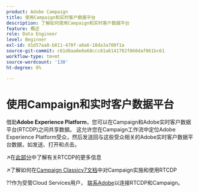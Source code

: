 ```yaml
---
product: Adobe Campaign
title: 使用Campaign和实时客户数据平台
description: 了解如何使用Campaign和实时客户数据平台
feature: 概述
role: Data Engineer
level: Beginner
exl-id: d1d57aa8-b811-470f-a8a6-18da3a700f1a
source-git-commit: c61d8aa8e0a68ccc81a6141782f860daf061bc61
workflow-type: tm+mt
source-wordcount: '130'
ht-degree: 0%

---
```


# 使用Campaign和实时客户数据平台

借助&#x200B;**Adobe Experience Platform**，您可以在Campaign和Adobe实时客户数据平台(RTCDP)之间共享数据。 这允许您在Campaign工作流中定位Adobe Experience Platform受众，然后发送回与这些受众相关的Adobe实时客户数据平台数据，如发送、打开和点击。

↗️在[此部分](https://experienceleague.adobe.com/docs/experience-platform/rtcdp/overview.html?lang=en)中了解有关RTCDP的更多信息

↗️了解如何在[Campaign Classicv7文档](https://experienceleague.adobe.com/docs/campaign-classic/using/integrating-with-adobe-experience-cloud/aep-sources-destinations/get-started-sources-destinations.html?lang=en#integrating-with-adobe-experience-cloud)中对Campaign实施和使用RTCDP

??作为受管Cloud Services用户， [联系Adobe](../start/campaign-faq.md#support)以连接RTCDP和Campaign。
